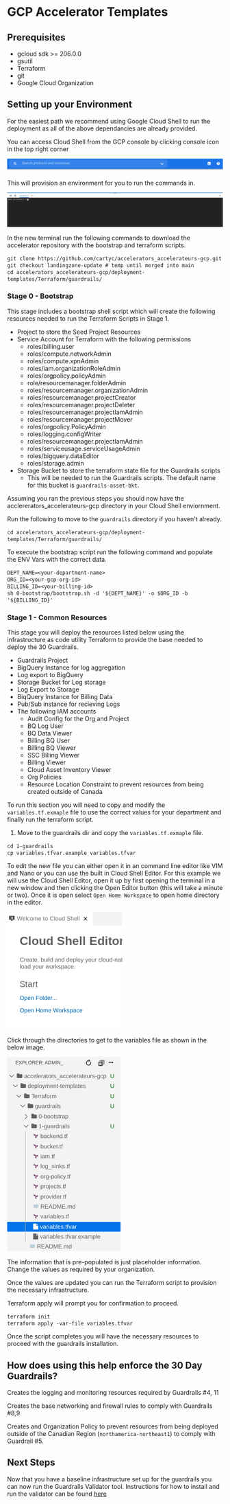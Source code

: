 # GCP Accelerator Templates

## Prerequisites

- gcloud sdk >= 206.0.0
- gsutil
- Terraform
- git
- Google Cloud Organization

## Setting up your Environment

For the easiest path we recommend using Google Cloud Shell to run the deployment as all of the above dependancies are already provided.

You can access Cloud Shell from the GCP console by clicking console icon in the top right corner

![console](img/console.png)

This will provision an environment for you to run the commands in.

![cloudshell](img/cloudshell.png)

In the new terminal run the following commands to download the accelerator repository with the bootstrap and terraform scripts.
```
git clone https://github.com/cartyc/accelerators_accelerateurs-gcp.git
git checkout landingzone-update # temp until merged into main
cd accelerators_accelerateurs-gcp/deployment-templates/Terraform/guardrails/
``` 

### Stage 0 - Bootstrap

This stage includes a bootstrap shell script which will create the following resources needed to run the Terraform Scripts in Stage 1.

- Project to store the Seed Project Resources
- Service Account for Terraform with the following permissions
    - roles/billing.user
    - roles/compute.networkAdmin
    - roles/compute.xpnAdmin
    - roles/iam.organizationRoleAdmin
    - roles/orgpolicy.policyAdmin
    - role/resourcemanager.folderAdmin
    - roles/resourcemanager.organizationAdmin
    - roles/resourcemanager.projectCreator
    - roles/resourcemanager.projectDeleter
    - roles/resourcemanager.projectIamAdmin
    - roles/resourcemanager.projectMover
    - roles/orgpolicy.PolicyAdmin
    - roles/logging.configWriter
    - roles/resourcemanager.projectIamAdmin
    - roles/serviceusage.serviceUsageAdmin
    - roles/bigquery.dataEditor
    - roles/storage.admin
- Storage Bucket to store the terraform state file for the Guardrails scripts
    - This will be needed to run the Guardrails scripts. The default name for this bucket is `guardrails-asset-bkt`.

Assuming you ran the previous steps you should now have the acclererators_accelerateurs-gcp directory in your Cloud Shell enviornment.

Run the following to move to the `guardrails` directory if you haven't already.

```
cd accelerators_accelerateurs-gcp/deployment-templates/Terraform/guardrails/
```

To execute the bootstrap script run the following command and populate the ENV Vars with the correct data. 

```
DEPT_NAME=<your-department-name>
ORG_ID=<your-gcp-org-id>
BILLING_ID=<your-billing-id>
sh 0-bootstrap/bootstrap.sh -d '${DEPT_NAME}' -o $ORG_ID -b '${BILLING_ID}'
```

### Stage 1 - Common Resources

This stage you will deploy the resources listed below using the infrastructure as code utility Terraform to provide the base needed to deploy the 30 Guardrails.

- Guardrails Project
- BigQuery Instance for log aggregation
- Log export to BigQuery
- Storage Bucket for Log storage
- Log Export to Storage
- BiqQuery Instance for Billing Data
- Pub/Sub instance for recieving Logs
- The following IAM accounts
    - Audit Config for the Org and Project
    - BQ Log User
    - BQ Data Viewer
    - Billing BQ User
    - Billing BQ Viewer
    - SSC Billing Viewer
    - Billing Viewer
    - Cloud Asset Inventory Viewer
    - Org Policies
    - Resource Location Constraint to prevent resources from being created outside of Canada

To run this section you will need to copy and modify the `variables.tf.exmaple` file to use the correct values for your department and finally run the terraform script.

1. Move to the guardrails dir and copy the `variables.tf.exmaple` file.
```
cd 1-guardrails
cp variables.tfvar.example variables.tfvar
```

To edit the new file you can either open it in an command line editor like VIM and Nano or you can use the built in Cloud Shell Editor. For this example we will use the Cloud Shell Editor, open it up by first opening the terminal in a new window and then clicking the Open Editor button (this will take a minute or two). Once it is open select `Open Home Workspace` to open home directory in the editor.

![home-workspace](img/home-workspace.png)

Click through the directories to get to the variables file as shown in the below image.

![variables-file](img/variables-file.png)

The information that is pre-populated is just placeholder information. Change the values as required by your organization.

Once the values are updated you can run the Terraform script to provision the necessary infrastructure.

Terraform apply will prompt you for confirmation to proceed.

```
terraform init
terraform apply -var-file variables.tfvar
```

Once the script completes you will have the necessary resources to proceed with the guardrails installation.

## How does using this help enforce the 30 Day Guardrails?

Creates the logging and monitoring resources required by Guardrails #4, 11

Creates the base networking and firewall rules to comply with Guardrails #8,9

Creates and Organization Policy to prevent resources from being deployed outside of the Canadian Region (`northamerica-northeast1`) to comply with Guardrail #5.

## Next Steps

Now that you have a baseline infrastructure set up for the guardrails you can now run the Guardrails Validator tool. Instructions for how to install and run the validator can be found [here](https://github.com/canada-ca/cloud-guardrails-gcp/blob/main/guardrails-validation/README.md)